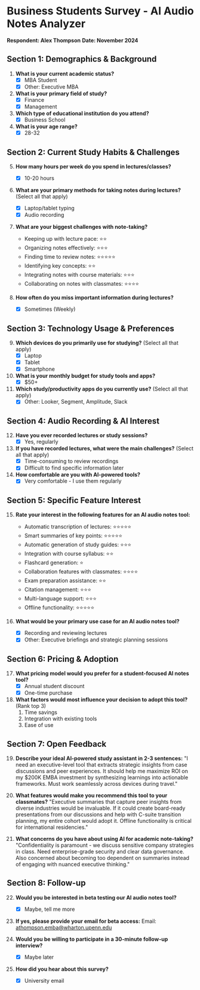 # Business Students Survey - AI Audio Notes Analyzer
**Respondent: Alex Thompson**
**Date: November 2024**

## Section 1: Demographics & Background

1. **What is your current academic status?**
   - [X] MBA Student
   - [X] Other: Executive MBA

2. **What is your primary field of study?**
   - [X] Finance
   - [X] Management

3. **Which type of educational institution do you attend?**
   - [X] Business School

4. **What is your age range?**
   - [X] 28-32

## Section 2: Current Study Habits & Challenges

5. **How many hours per week do you spend in lectures/classes?**
   - [X] 10-20 hours

6. **What are your primary methods for taking notes during lectures?** (Select all that apply)
   - [X] Laptop/tablet typing
   - [X] Audio recording

7. **What are your biggest challenges with note-taking?**
   - Keeping up with lecture pace: ⭐⭐
   - Organizing notes effectively: ⭐⭐⭐
   - Finding time to review notes: ⭐⭐⭐⭐⭐
   - Identifying key concepts: ⭐⭐
   - Integrating notes with course materials: ⭐⭐⭐
   - Collaborating on notes with classmates: ⭐⭐⭐⭐

8. **How often do you miss important information during lectures?**
   - [X] Sometimes (Weekly)

## Section 3: Technology Usage & Preferences

9. **Which devices do you primarily use for studying?** (Select all that apply)
   - [X] Laptop
   - [X] Tablet
   - [X] Smartphone

10. **What is your monthly budget for study tools and apps?**
    - [X] $50+

11. **Which study/productivity apps do you currently use?** (Select all that apply)
    - [X] Other: Looker, Segment, Amplitude, Slack

## Section 4: Audio Recording & AI Interest

12. **Have you ever recorded lectures or study sessions?**
    - [X] Yes, regularly

13. **If you have recorded lectures, what were the main challenges?** (Select all that apply)
    - [X] Time-consuming to review recordings
    - [X] Difficult to find specific information later

14. **How comfortable are you with AI-powered tools?**
    - [X] Very comfortable - I use them regularly

## Section 5: Specific Feature Interest

15. **Rate your interest in the following features for an AI audio notes tool:**
    - Automatic transcription of lectures: ⭐⭐⭐⭐⭐
    - Smart summaries of key points: ⭐⭐⭐⭐⭐
    - Automatic generation of study guides: ⭐⭐⭐
    - Integration with course syllabus: ⭐⭐
    - Flashcard generation: ⭐
    - Collaboration features with classmates: ⭐⭐⭐⭐
    - Exam preparation assistance: ⭐⭐
    - Citation management: ⭐⭐⭐
    - Multi-language support: ⭐⭐⭐
    - Offline functionality: ⭐⭐⭐⭐⭐

16. **What would be your primary use case for an AI audio notes tool?**
    - [X] Recording and reviewing lectures
    - [X] Other: Executive briefings and strategic planning sessions

## Section 6: Pricing & Adoption

17. **What pricing model would you prefer for a student-focused AI notes tool?**
    - [X] Annual student discount
    - [X] One-time purchase

18. **What factors would most influence your decision to adopt this tool?** (Rank top 3)
    1. Time savings
    2. Integration with existing tools
    3. Ease of use

## Section 7: Open Feedback

19. **Describe your ideal AI-powered study assistant in 2-3 sentences:**
    "I need an executive-level tool that extracts strategic insights from case discussions and peer experiences. It should help me maximize ROI on my $200K EMBA investment by synthesizing learnings into actionable frameworks. Must work seamlessly across devices during travel."

20. **What features would make you recommend this tool to your classmates?**
    "Executive summaries that capture peer insights from diverse industries would be invaluable. If it could create board-ready presentations from our discussions and help with C-suite transition planning, my entire cohort would adopt it. Offline functionality is critical for international residencies."

21. **What concerns do you have about using AI for academic note-taking?**
    "Confidentiality is paramount - we discuss sensitive company strategies in class. Need enterprise-grade security and clear data governance. Also concerned about becoming too dependent on summaries instead of engaging with nuanced executive thinking."

## Section 8: Follow-up

22. **Would you be interested in beta testing our AI audio notes tool?**
    - [X] Maybe, tell me more

23. **If yes, please provide your email for beta access:**
    Email: athompson.emba@wharton.upenn.edu

24. **Would you be willing to participate in a 30-minute follow-up interview?**
    - [X] Maybe later

25. **How did you hear about this survey?**
    - [X] University email